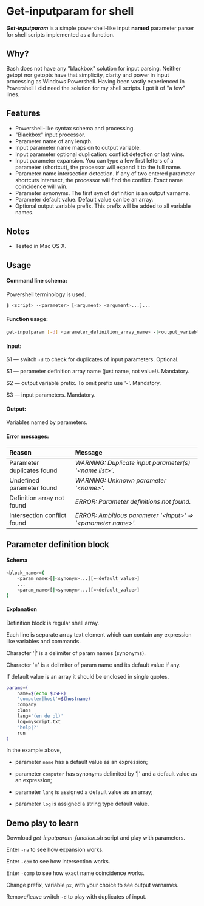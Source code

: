 # Get-inputparam for shell

***Get-inputparam*** is a simple powershell-like input **named** parameter parser for shell scripts implemented as a function.

## Why?
Bash does not have any "blackbox" solution for input parsing. Neither getopt nor getopts have that simplicity, clarity and power in input processing as Windows Powershell. Having been vastly experienced in Powershell I did need the solution for my shell scripts. I got it of "a few" lines.

## Features
* Powershell-like syntax schema and processing.
* "Blackbox" input processor.
* Parameter name of any length.
* Input parameter name maps on to output variable.
* Input parameter optional duplication: conflict detection or last wins.
* Input parameter expansion. You can type a few first letters of a parameter (shortcut), the processor will expand it to the full name.
* Parameter name intersection detection. If any of two entered parameter shortcuts intersect, the processor will find the conflict. Exact name coincidence will win.
* Parameter synonyms. The first syn of definition is an output varname.
* Parameter default value. Default value can be an array.
* Optional output variable prefix. This prefix will be added to all variable names.

## Notes
* Tested in Mac OS X.

## Usage
#### Command line schema:
Powershell terminology is used.

```sh
$ <script> -<parameter> [<argument> <argument>...]...
```
#### Function usage:
```sh
get-inputparam [-d] <parameter_definition_array_name> -|<output_variable_prefix> "{@}"
```
#### Input:
$1 — switch `-d` to check for duplicates of input parameters. Optional.

$1 — parameter definition array name (just name, not value!). Mandatory.

$2 — output variable prefix. To omit prefix use '-'. Mandatory.

$3 — input parameters. Mandatory. 
#### Output: 
Variables named by parameters.
#### Error messages:
| Reason | Message |
|:-------|:--------|
| Parameter duplicates found | *WARNING: Duplicate input parameter(s) '\<name list\>'.* |
| Undefined parameter found | *WARNING: Unknown parameter '\<name\>'.* |
| Definition array not found | *ERROR: Parameter definitions not found.* |
| Intersection conflict found | *ERROR: Ambitious parameter '\<input\>' =\> '\<parameter name\>'.* |

## Parameter definition block
#### Schema
```sh
<block_name>=(
	<param_name>[|<synonym>...][=<default_value>]
	...
	<param_name>[|<synonym>...][=<default_value>]
) 
```

#### Explanation

Definition block is regular shell array.

Each line is separate array text element which can contain any expression like variables and commands.

Character '|' is a delimiter of param names (synonyms).

Character '=' is a delimiter of param name and its default value if any.

If default value is an array it should be enclosed in single quotes.

```sh
params=(
    name=$(echo $USER)
    'computer|host'=$(hostname)
    company
    class
    lang='(en de pl)'
    log=myscript.txt
    'help|?'
    run
)
```
In the example above,

* parameter `name` has a default value as an expression;

* parameter `computer` has synonyms delimited by '|' and a default value as an expression;

* parameter `lang` is assigned a default value as an array;

* parameter `log` is assigned a string type default value.

## Demo play to learn
Download *get-inputparam-function.sh* script and play with parameters.

Enter `-na` to see how expansion works.

Enter `-com` to see how intersection works.

Enter `-comp` to see how exact name coincidence works.

Change prefix, variable `px`, with your choice to see output varnames.

Remove/leave switch `-d` to play with duplicates of input.
